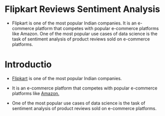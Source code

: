 # Flipkart Reviews Sentiment Analysis

- Flipkart is one of the most popular Indian companies. It is an e-commerce platform that competes with popular e-commerce platforms like Amazon. One of the most popular use cases of data science is the task of sentiment analysis of product reviews sold on e-commerce platforms.

# Introductio

- [Flipkart](https://www.flipkart.com/) is one of the most popular Indian companies. 

- It is an e-commerce platform that competes with popular e-commerce platforms like [Amazon.](https://www.amazon.com/) 

- One of the most popular use cases of data science is the task of sentiment analysis of product reviews sold on e-commerce platforms.
